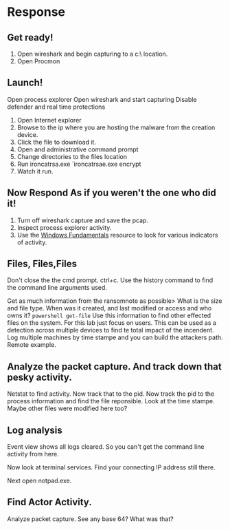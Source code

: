 # Response

## Get ready! 
1. Open wireshark and begin capturing to a c:\ location.
2. Open Procmon

## Launch!


Open process explorer
Open wireshark and start capturing
Disable defender and real time protections


1. Open Internet explorer
3. Browse to the ip where you are hosting the malware from the creation device.
4. Click the file to download it.
5. Open and administrative command prompt
6. Change directories to the files location
7. Run ironcatrsa.exe
`ironcatrsae.exe encrypt <custom password>
8. Watch it run.

## Now Respond As if you weren't the one who did it!
1. Turn off wireshark capture and save the pcap.
2. Inspect process explorer activity.
3. Use the [Windows Fundamentals](windows_fundamentals.md) resource to look for various indicators of activity.

## Files, Files,Files
Don't close the the cmd prompt.
ctrl+c. 
Use the history command to find the command line arguments used.

Get as much information from the ransomnote as possible>
What is the size and file type. When was it created, and last modified or access and who owns it?
`powershell get-file`
Use this information to find other effected files on the system. For this lab just focus on users.
This can be used as a detection across multiple devices to find te total impact of the incendent. Log multiple machines by time stampe and you can build the attackers path.
Remote example.

## Analyze the packet capture. And track down that pesky activity.
Netstat to find activity.
Now track that to the pid.
Now track the pid to the process information and find the file reponsible. Look at the time stampe. Maybe other files were modified here too?

## Log analysis
Event view shows all logs cleared.  So you can't get the command line activity from here.

Now look at terminal services. Find your connecting IP address still there.

Next open notpad.exe. 

## Find Actor Activity.

Analyze packet capture. 
See any base 64?  What was that? 


